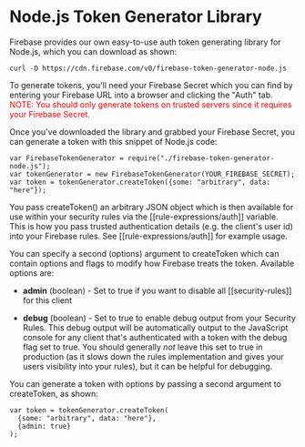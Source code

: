 # Node.js Token Generator Library

Firebase provides our own easy-to-use auth token generating library for Node.js, 
which you can download as shown:

    curl -O https://cdn.firebase.com/v0/firebase-token-generator-node.js

To generate tokens, you'll need your Firebase Secret which you can find by 
entering your Firebase URL into a browser and clicking the "Auth" tab.
<span style="color:red">NOTE: You should only generate tokens on trusted 
servers since it requires your Firebase Secret.</span>

Once you've downloaded the library and grabbed your Firebase Secret, you can 
generate a token with this snippet of Node.js code:

    var FirebaseTokenGenerator = require("./firebase-token-generator-node.js");
    var tokenGenerator = new FirebaseTokenGenerator(YOUR_FIREBASE_SECRET);
    var token = tokenGenerator.createToken({some: "arbitrary", data: "here"});

You pass createToken() an arbitrary JSON object which is then available for 
use within your security rules via the [[rule-expressions/auth]] variable.
This is how you pass trusted authentication details (e.g. the client's user 
id) into your Firebase rules.  See [[rule-expressions/auth]] for example usage.

You can specify a second (options) argument to createToken which can contain 
options and flags to modify how Firebase treats the token. Available options 
are:

* **admin** (boolean) - Set to true if you want to disable all
[[security-rules]] for this client

* **debug** (boolean) - Set to true to enable debug output from your Security 
Rules.  This debug output will be automatically output to the JavaScript 
console for any client that's authenticated with a token with the debug flag 
set to true.  You should generally <i>not</i> leave this set to true in 
production (as it slows down the rules implementation and gives your users 
visibility into your rules), but it can be helpful for debugging.

You can generate a token with options by passing a second argument to 
createToken, as shown:

    var token = tokenGenerator.createToken(
      {some: "arbitrary", data: "here"},
      {admin: true}
    );
